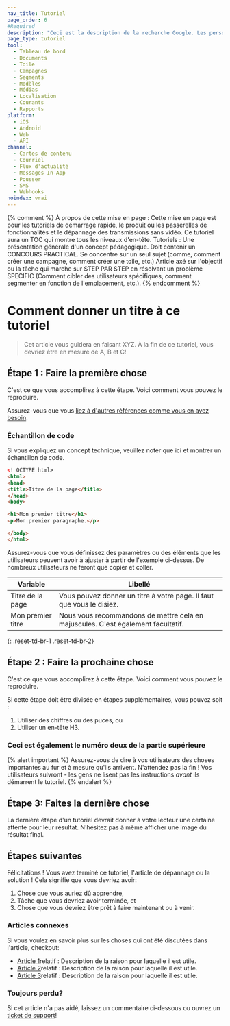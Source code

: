 ```yaml
---
nav_title: Tutoriel
page_order: 6
#Required
description: "Ceci est la description de la recherche Google. Les personnages de plus de 160 sont tronqués, concis-le brièvement."
page_type: tutoriel
tool:
  - Tableau de bord
  - Documents
  - Toile
  - Campagnes
  - Segments
  - Modèles
  - Médias
  - Localisation
  - Courants
  - Rapports
platform:
  - iOS
  - Android
  - Web
  - API
channel:
  - Cartes de contenu
  - Courriel
  - Flux d'actualité
  - Messages In-App
  - Pousser
  - SMS
  - Webhooks
noindex: vrai
---
```


{% comment %}
À propos de cette mise en page : Cette mise en page est pour les tutoriels de démarrage rapide, le produit ou les passerelles de fonctionnalités et le dépannage des transmissions sans vidéo. Ce tutoriel aura un TOC qui montre tous les niveaux d'en-tête. Tutoriels : Une présentation générale d'un concept pédagogique. Doit contenir un CONCOURS PRACTICAL. Se concentre sur un seul sujet (comme, comment créer une campagne, comment créer une toile, etc.) Article axé sur l'objectif ou la tâche qui marche sur STEP PAR STEP en résolvant un problème SPECIFIC (Comment cibler des utilisateurs spécifiques, comment segmenter en fonction de l'emplacement, etc.).
{% endcomment %}
# Comment donner un titre à ce tutoriel

> Cet article vous guidera en faisant XYZ. À la fin de ce tutoriel, vous devriez être en mesure de A, B et C!

## Étape 1 : Faire la première chose

C'est ce que vous accomplirez à cette étape. Voici comment vous pouvez le reproduire.

Assurez-vous que vous [liez à d'autres références comme vous en avez besoin]({{site.baseurl}}/home/templates/reference_video/).

### Échantillon de code

Si vous expliquez un concept technique, veuillez noter que ici et montrer un échantillon de code.

```html
<! OCTYPE html>
<html>
<head>
<title>Titre de la page</title>
</head>
<body>

<h1>Mon premier titre</h1>
<p>Mon premier paragraphe.</p>

</body>
</html>
```

Assurez-vous que vous définissez des paramètres ou des éléments que les utilisateurs peuvent avoir à ajuster à partir de l'exemple ci-dessus. De nombreux utilisateurs ne feront que copier et coller.

| Variable          | Libellé                                                                          |
| ----------------- | -------------------------------------------------------------------------------- |
| Titre de la page  | Vous pouvez donner un titre à votre page. Il faut que vous le disiez.            |
| Mon premier titre | Nous vous recommandons de mettre cela en majuscules. C'est également facultatif. |
{: .reset-td-br-1 .reset-td-br-2}

## Étape 2 : Faire la prochaine chose

C'est ce que vous accomplirez à cette étape. Voici comment vous pouvez le reproduire.

Si cette étape doit être divisée en étapes supplémentaires, vous pouvez soit :
1. Utiliser des chiffres ou des puces, ou
2. Utiliser un en-tête H3.

### Ceci est également le numéro deux de la partie supérieure

{% alert important %}
Assurez-vous de dire à vos utilisateurs des choses importantes au fur et à mesure qu'ils arrivent. N'attendez pas la fin ! Vos utilisateurs suivront - les gens ne lisent pas les instructions _avant_ ils démarrent le tutoriel.
{% endalert %}

## Étape 3: Faites la dernière chose

La dernière étape d'un tutoriel devrait donner à votre lecteur une certaine attente pour leur résultat. N'hésitez pas à même afficher une image du résultat final.

## Étapes suivantes

Félicitations ! Vous avez terminé ce tutoriel, l'article de dépannage ou la solution ! Cela signifie que vous devriez avoir:
1. Chose que vous auriez dû apprendre,
2. Tâche que vous devriez avoir terminée, et
3. Chose que vous devriez être prêt à faire maintenant ou à venir.

### Articles connexes

Si vous voulez en savoir plus sur les choses qui ont été discutées dans l'article, checkout:
- [Article 1](#solution-1)relatif : Description de la raison pour laquelle il est utile.
- [Article 2](#solution-2)relatif : Description de la raison pour laquelle il est utile.
- [Article 3](#solution-3)relatif : Description de la raison pour laquelle il est utile.

### Toujours perdu?

Si cet article n'a pas aidé, laissez un commentaire ci-dessous ou ouvrez un [ticket de support][support]!

[support]: {{site.baseurl}}/braze_support/
